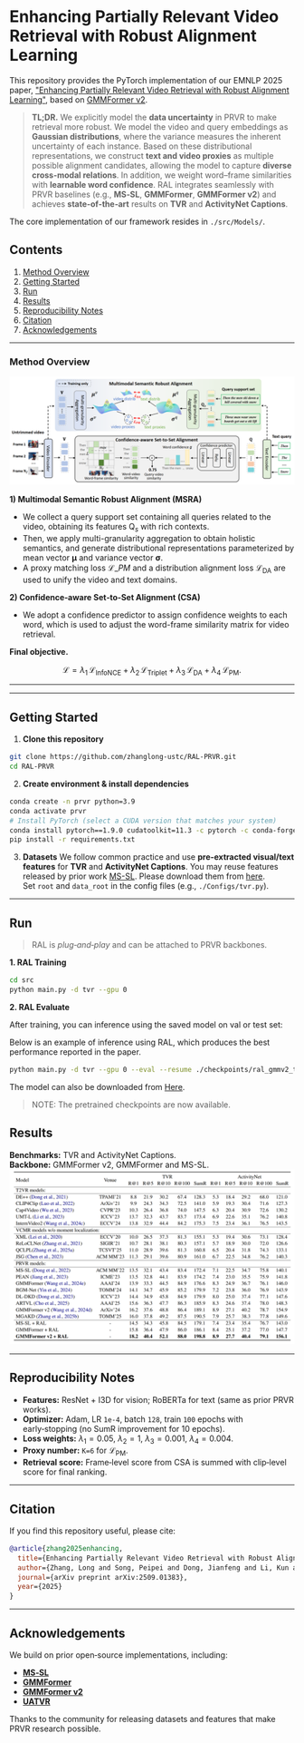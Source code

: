 # Enhancing Partially Relevant Video Retrieval with Robust Alignment Learning

<!-- This repository provides the PyTorch implementation of our 2025 paper **“Enhancing Partially Relevant Video Retrieval with Robust Alignment Learning (RAL)”**.  
RAL is a plug‑and‑play framework that explicitly models **data uncertainty** and performs **confidence‑aware alignment** to improve retrieval robustness under **query ambiguity** and **partial video relevance**. -->

This repository provides the PyTorch implementation of our EMNLP 2025 paper, ["Enhancing Partially Relevant Video Retrieval with Robust Alignment Learning"](https://arxiv.org/abs/2509.01383), based on [GMMFormer v2](https://github.com/huangmozhi9527/GMMFormer_v2).

> **TL;DR.** We explicitly model the **data uncertainty** in PRVR to make retrieval more robust. We model the video and query embeddings as **Gaussian distributions**, where the variance measures the inherent uncertainty of each instance. Based on these distributional representations, we construct **text and video proxies** as multiple possible alignment candidates, allowing the model to capture **diverse cross-modal relations**. In addition, we weight word–frame similarities with **learnable word confidence**. RAL integrates seamlessly with PRVR baselines (e.g., **MS‑SL**, **GMMFormer**, **GMMFormer v2**) and achieves **state‑of‑the‑art** results on **TVR** and **ActivityNet Captions**.


The core implementation of our framework resides in `./src/Models/`.

## Contents
1. [Method Overview](#method-overview)   
2. [Getting Started](#getting-started)
3. [Run](#run) 
5. [Results](#results)  
6. [Reproducibility Notes](#reproducibility-notes)  
7. [Citation](#citation)  
8. [Acknowledgements](#acknowledgements)

---
### Method Overview

![Overview of the proposed framework.](https://raw.githubusercontent.com/zhanglong-ustc/RAL-PRVR/main/fig/main_fig.jpg)
  
**1) Multimodal Semantic Robust Alignment (MSRA)**  
  
- We collect a query support set containing all queries related to the video, obtaining its features $\text{Q}_s$ with rich contexts.  
- Then, we apply multi-granularity aggregation to obtain holistic semantics, and generate distributional representations parameterized by mean vector $\boldsymbol{\mu}$ and variance vector $\boldsymbol{\sigma}$.
- A proxy matching loss $\mathcal{L}\_{PM}$ and a distribution alignment loss $\mathcal{L}_{\mathrm{DA}}$ are used to unify the video and text domains.


**2) Confidence‑aware Set‑to‑Set Alignment (CSA)**  
- We adopt a confidence predictor to assign confidence weights to each word, which is used to adjust the word-frame similarity matrix for video retrieval.

**Final objective.**  
```math
\mathcal{L}
= \lambda_1 \, \mathcal{L}_{\text{InfoNCE}}
+ \lambda_2 \, \mathcal{L}_{\text{Triplet}}
+ \lambda_3 \, \mathcal{L}_{\text{DA}}
+ \lambda_4 \, \mathcal{L}_{\text{PM}}.
```
---
---

## Getting Started

1. **Clone this repository**
```bash
git clone https://github.com/zhanglong-ustc/RAL-PRVR.git
cd RAL-PRVR
```

2. **Create environment & install dependencies**
```bash
conda create -n prvr python=3.9
conda activate prvr
# Install PyTorch (select a CUDA version that matches your system)
conda install pytorch==1.9.0 cudatoolkit=11.3 -c pytorch -c conda-forge
pip install -r requirements.txt
```

3. **Datasets**
We follow common practice and use **pre-extracted visual/text features** for **TVR** and **ActivityNet Captions**. You may reuse features released by prior work [MS-SL](https://github.com/HuiGuanLab/ms-sl). Please download them from [here](https://github.com/HuiGuanLab/ms-sl).   
Set `root` and `data_root` in the config files (e.g., `./Configs/tvr.py`).

---

## Run

> RAL is *plug‑and‑play* and can be attached to PRVR backbones. 

**1. RAL Training**
```bash
cd src
python main.py -d tvr --gpu 0
```

**2. RAL Evaluate**

After training, you can inference using the saved model on val or test set:

Below is an example of inference using RAL, which produces the best performance reported in the paper.

```bash
python main.py -d tvr --gpu 0 --eval --resume ./checkpoints/ral_gmmv2_tvr.pth
```

The model can also be downloaded from [Here](https://drive.google.com/drive/folders/1sH0gansGfOEVBq9W4xeAMTC8fJLFO292?usp=share_link).


> NOTE: The pretrained checkpoints are now available.

## Results

**Benchmarks:** TVR and ActivityNet Captions.  
**Backbone:** GMMFormer v2, GMMFormer and MS-SL.
![Overview of the proposed framework.](https://raw.githubusercontent.com/zhanglong-ustc/RAL-PRVR/main/fig/exp.jpg)

---

## Reproducibility Notes

- **Features:** ResNet + I3D for vision; RoBERTa for text (same as prior PRVR works).
- **Optimizer:** Adam, LR `1e-4`, batch `128`, train `100` epochs with early‑stopping (no SumR improvement for 10 epochs).
- **Loss weights:** $\lambda_1=0.05$, $\lambda_2=1$, $\lambda_3=0.001$, $\lambda_4=0.004$.
- **Proxy number:** `K=6` for $\mathcal{L}_{\mathrm{PM}}$.
- **Retrieval score:** Frame‑level score from CSA is summed with clip‑level score for final ranking.

---

## Citation

If you find this repository useful, please cite:

```bibtex
@article{zhang2025enhancing,
  title={Enhancing Partially Relevant Video Retrieval with Robust Alignment Learning},
  author={Zhang, Long and Song, Peipei and Dong, Jianfeng and Li, Kun and Yang, Xun},
  journal={arXiv preprint arXiv:2509.01383},
  year={2025}
}
```

---

## Acknowledgements

We build on prior open‑source implementations, including:
- **[MS‑SL](https://github.com/HuiGuanLab/ms-sl)** 
- **[GMMFormer](https://github.com/gimpong/AAAI24-GMMFormer)** 
- **[GMMFormer v2](https://github.com/huangmozhi9527/GMMFormer_v2)**
- **[UATVR](https://github.com/bofang98/UATVR)**

Thanks to the community for releasing datasets and features that make PRVR research possible.
